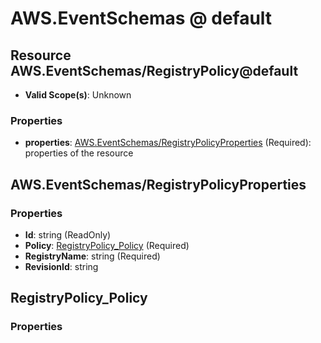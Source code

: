 # AWS.EventSchemas @ default

## Resource AWS.EventSchemas/RegistryPolicy@default
* **Valid Scope(s)**: Unknown
### Properties
* **properties**: [AWS.EventSchemas/RegistryPolicyProperties](#awseventschemasregistrypolicyproperties) (Required): properties of the resource

## AWS.EventSchemas/RegistryPolicyProperties
### Properties
* **Id**: string (ReadOnly)
* **Policy**: [RegistryPolicy_Policy](#registrypolicypolicy) (Required)
* **RegistryName**: string (Required)
* **RevisionId**: string

## RegistryPolicy_Policy
### Properties

